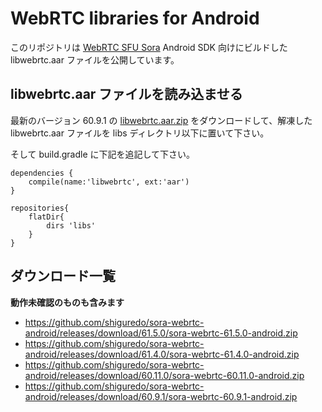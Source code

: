 # WebRTC libraries for Android

このリポジトリは [WebRTC SFU Sora](https://sora.shiguredo.jp) Android SDK 向けにビルドした libwebrtc.aar ファイルを公開しています。

## libwebrtc.aar ファイルを読み込ませる

最新のバージョン 60.9.1 の [libwebrtc.aar.zip](https://github.com/shiguredo/sora-webrtc-android/releases/download/60.9.1/libwebrtc.aar.zip) をダウンロードして、解凍した libwebrtc.aar ファイルを libs ディレクトリ以下に置いて下さい。

そして build.gradle に下記を追記して下さい。

```
dependencies {
    compile(name:'libwebrtc', ext:'aar')
}

repositories{
    flatDir{
        dirs 'libs'
    }
}
```

## ダウンロード一覧

**動作未確認のものも含みます**


- https://github.com/shiguredo/sora-webrtc-android/releases/download/61.5.0/sora-webrtc-61.5.0-android.zip
- https://github.com/shiguredo/sora-webrtc-android/releases/download/61.4.0/sora-webrtc-61.4.0-android.zip
- https://github.com/shiguredo/sora-webrtc-android/releases/download/60.11.0/sora-webrtc-60.11.0-android.zip
- https://github.com/shiguredo/sora-webrtc-android/releases/download/60.9.1/sora-webrtc-60.9.1-android.zip
